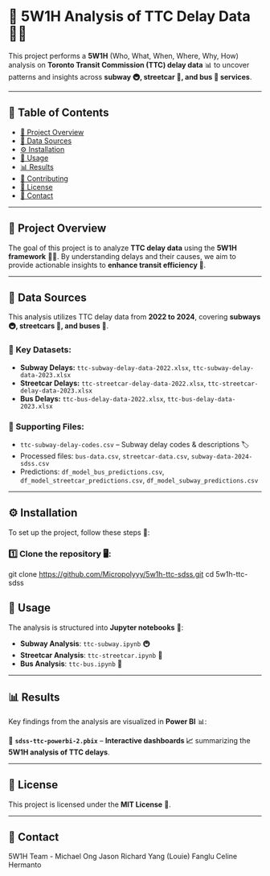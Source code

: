 # 🚆 5W1H Analysis of TTC Delay Data 🚌🚋

This project performs a **5W1H** (Who, What, When, Where, Why, How) analysis on **Toronto Transit Commission (TTC) delay data** 📊 to uncover patterns and insights across **subway 🚇, streetcar 🚋, and bus 🚌 services**.

---

## 📜 Table of Contents

- [📌 Project Overview](#project-overview)
- [📂 Data Sources](#data-sources)
- [⚙️ Installation](#installation)
- [🚀 Usage](#usage)
- [📊 Results](#results)
- [🤝 Contributing](#contributing)
- [📜 License](#license)
- [📩 Contact](#contact)

---

## 📌 Project Overview

The goal of this project is to analyze **TTC delay data** using the **5W1H framework** 🕵️‍♂️. By understanding delays and their causes, we aim to provide actionable insights to **enhance transit efficiency 🚦**.

---

## 📂 Data Sources

This analysis utilizes TTC delay data from **2022 to 2024**, covering **subways 🚇, streetcars 🚋, and buses 🚌**.

### 📌 Key Datasets:
- **Subway Delays:** `ttc-subway-delay-data-2022.xlsx`, `ttc-subway-delay-data-2023.xlsx`
- **Streetcar Delays:** `ttc-streetcar-delay-data-2022.xlsx`, `ttc-streetcar-delay-data-2023.xlsx`
- **Bus Delays:** `ttc-bus-delay-data-2022.xlsx`, `ttc-bus-delay-data-2023.xlsx`

### 📌 Supporting Files:
- `ttc-subway-delay-codes.csv` – Subway delay codes & descriptions 🏷️
- Processed files: `bus-data.csv`, `streetcar-data.csv`, `subway-data-2024-sdss.csv`
- Predictions: `df_model_bus_predictions.csv`, `df_model_streetcar_predictions.csv`, `df_model_subway_predictions.csv`

---

## ⚙️ Installation

To set up the project, follow these steps 🔧:

### 1️⃣ Clone the repository 🖥️:

git clone https://github.com/Micropolyyy/5w1h-ttc-sdss.git
cd 5w1h-ttc-sdss

## 🚀 Usage

The analysis is structured into **Jupyter notebooks** 📓:

- **Subway Analysis**: `ttc-subway.ipynb` 🚇  
- **Streetcar Analysis**: `ttc-streetcar.ipynb` 🚋  
- **Bus Analysis**: `ttc-bus.ipynb` 🚌  

---

## 📊 Results

Key findings from the analysis are visualized in **Power BI** 📊:

📂 **`sdss-ttc-powerbi-2.pbix`** – **Interactive dashboards 📈** summarizing the **5W1H analysis of TTC delays**.

---

## 📜 License

This project is licensed under the **MIT License** 📄.

---

## 📩 Contact
5W1H Team -
Michael Ong
Jason Richard
Yang (Louie) Fanglu
Celine Hermanto
